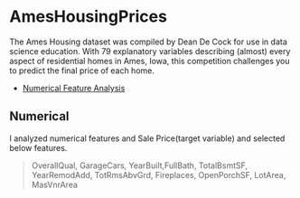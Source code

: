 # AmesHousingPrices


The Ames Housing dataset was compiled by Dean De Cock for use in data science education. With 79 explanatory variables describing (almost) every aspect of residential homes in Ames, Iowa, this competition challenges you to predict the final price of each home.

  - [Numerical Feature Analysis](#numerical)
  
  
## Numerical

I analyzed numerical features and Sale Price(target variable) and selected below features.
>OverallQual, GarageCars, YearBuilt,FullBath, 
>TotalBsmtSF, YearRemodAdd, TotRmsAbvGrd, Fireplaces, 
>OpenPorchSF, LotArea, MasVnrArea
